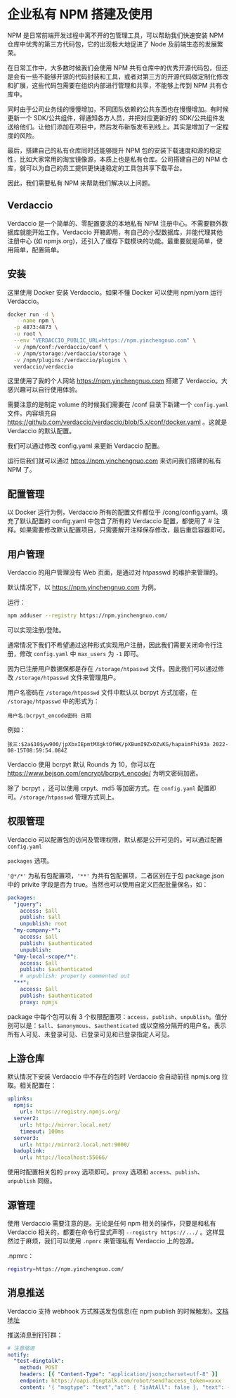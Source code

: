 # 企业私有 NPM 搭建及使用

NPM 是日常前端开发过程中离不开的包管理工具，可以帮助我们快速安装 NPM 仓库中优秀的第三方代码包，它的出现极大地促进了 Node 及前端生态的发展繁荣。

在日常工作中，大多数时候我们会使用 NPM 共有仓库中的优秀开源代码包，但还是会有一些不能够开源的代码封装和工具，或者对第三方的开源代码做定制化修改和扩展，这些代码包需要在组织内部进行管理和共享，不能够上传到 NPM 共有仓库中。

同时由于公司业务线的慢慢增加，不同团队依赖的公共东西也在慢慢增加。有时候更新一个 SDK/公共组件，得通知各方人员，并把对应更新好的 SDK/公共组件发送给他们。让他们添加在项目中，然后发布新版发布到线上。其实是增加了一定程度的风险。

最后，搭建自己的私有仓库同时还能够提升 NPM 包的安装下载速度和源的稳定性，比如大家常用的淘宝镜像源，本质上也是私有仓库。公司搭建自己的 NPM 仓库，就可以为自己的员工提供更快速稳定的工具包共享下载平台。

因此，我们需要私有 NPM 来帮助我们解决以上问题。

## Verdaccio

Verdaccio 是一个简单的、零配置要求的本地私有 NPM 注册中心。不需要额外数据库就能开始工作。Verdaccio 开箱即用，有自己的小型数据库，并能代理其他注册中心 (如 npmjs.org)，还引入了缓存下载模块的功能。最重要就是简单，使用简单，配置简单。

## 安装

这里使用 Docker 安装 Verdaccio。如果不懂 Docker 可以使用 npm/yarn 运行 Verdaccio。

```sh
docker run -d \
   --name npm \
  -p 4873:4873 \
  -u root \
  --env "VERDACCIO_PUBLIC_URL=https://npm.yinchengnuo.com" \
  -v /npm/conf:/verdaccio/conf \
  -v /npm/storage:/verdaccio/storage \
  -v /npm/plugins:/verdaccio/plugins \
  verdaccio/verdaccio
```

这里使用了我的个人网站 https://npm.yinchengnuo.com 搭建了 Verdaccio。大感兴趣可以自行使用体验。

需要注意的是制定 volume 的时候我们需要在 /conf 目录下新建一个 `config.yaml` 文件。内容填充自 https://github.com/verdaccio/verdaccio/blob/5.x/conf/docker.yaml 。这就是 Verdaccio 的默认配置。

我们可以通过修改 config.yaml 来更新 Verdaccio 配置。

运行后我们就可以通过 https://npm.yinchengnuo.com 来访问我们搭建的私有 NPM 了。

## 配置管理

以 Docker 运行为例，Verdaccio 所有的配置文件都位于 /cong/config.yaml。填充了默认配置的 config.yaml 中包含了所有的 Verdaccio 配置，都使用了 # 注释。如果需要修改默认配置项目，只需要解开注释保存修改，最后重启容器即可。

## 用户管理

Verdaccio 的用户管理没有 Web 页面，是通过对 htpasswd 的维护来管理的。

默认情况下，以 https://npm.yinchengnuo.com 为例。

运行：

```sh
npm adduser --registry https://npm.yinchengnuo.com/
```

可以实现注册/登陆。

通常情况下我们不希望通过这种形式实现用户注册，因此我们需要关闭命令行注册，修改 `config.yaml` 中 `max_users` 为 `-1` 即可。

因为已注册用户数据保都是存在 `/storage/htpasswd` 文件。因此我们可以通过修改 `/storage/htpasswd` 文件来管理用户。

用户名密码在 `/storage/htpasswd` 文件中默认以 bcrpyt 方式加密，在 `/storage/htpasswd` 中的形式为：

`用户名:bcrpyt_encode密码 日期`

例如：

`张三:$2a$10$yw900/jpXbxIEpmtMXgktOfHK/pXBumI9ZxOZvKG/hapaimFhi93a 2022-08-15T08:59:54.084Z`

Verdaccio 使用 bcrpyt 默认 Rounds 为 10，你可以在 https://www.bejson.com/encrypt/bcrpyt_encode/ 为明文密码加密。

除了 bcrpyt ，还可以使用 crpyt、md5 等加密方式。在 `config.yaml` 配置即可。`/storage/htpasswd` 管理方式同上。

## 权限管理

Verdaccio 可以配置包的访问及管理权限，默认都是公开可见的。可以通过配置 `config.yaml`

`packages` 选项。

`'@*/*'` 为私有包配置项，`'**'` 为共有包配置项，二者区别在于包 package.json 中的 privite 字段是否为 true。当然也可以使用自定义匹配批量保名，如：

```yaml
packages:
  "jquery":
    access: $all
    publish: $all
    unpublish: root
  "my-company-*":
    access: $all
    publish: $authenticated
    unpublish:
  "@my-local-scope/*":
    access: $all
    publish: $authenticated
    # unpublish: property commented out
  "**":
    access: $all
    publish: $authenticated
    proxy: npmjs
```

package 中每个包可以有 3 个权限配置项：`access`、`publish`、`unpublish`。值分别可以是：`$all`、`$anonymous`、`$authenticated` 或以空格分隔开的用户名。表示所有人可见、未登录可见、已登录可见和已登录指定人可见。

## 上游仓库

默认情况下安装 Verdaccio 中不存在的包时 Verdaccio 会自动前往 npmjs.org 拉取。相关配置在：

```yaml
uplinks:
  npmjs:
    url: https://registry.npmjs.org/
  server2:
    url: http://mirror.local.net/
    timeout: 100ms
  server3:
    url: http://mirror2.local.net:9000/
  baduplink:
    url: http://localhost:55666/
```

使用时配置相关包的 `proxy` 选项即可。`proxy` 选项和 `access`、`publish`、`unpublish` 同级。

## 源管理

使用 Verdaccio 需要注意的是。无论是任何 npm 相关的操作，只要是和私有 Verdaccio 相关的，都要在命令行显式声明 `--registry https://.../` 。这样显然过于麻烦，我们可以使用 `.npmrc` 来管理私有 Verdaccio 上的包源。

.npmrc：

```sh
registry=https://npm.yinchengnuo.com/
```

## 消息推送

Verdaccio 支持 webhook 方式推送发包信息(在 npm publish 的时候触发)。[文档地址](https://verdaccio.org/zh-cn/docs/notifications/)

推送消息到钉钉群：

```yaml
# 注意缩进
notify:
  "test-dingtalk":
    method: POST
    headers: [{ "Content-Type": "application/json;charset=utf-8" }]
    endpoint: https://oapi.dingtalk.com/robot/send?access_token=xxxx
    content: '{ "msgtype": "text","at": { "isAtAll": false }, "text": {"content":"New package published: `{{ name }}{{#each versions}} v{{version}}{{/each}}`"}}'
```
